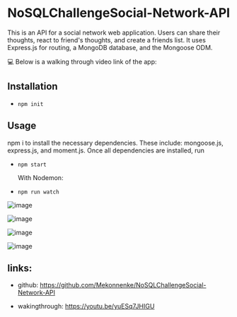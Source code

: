 # NoSQLChallengeSocial-Network-API

This is an API for a social network web application. Users can share their thoughts, react to friend's thoughts, and create a friends list. It uses Express.js for routing, a MongoDB database, and the Mongoose ODM.


💻 Below is a  walking through video link of the app:

## Installation

- `npm init`

## Usage

 npm i to install the necessary dependencies. These include: mongoose.js, express.js, and moment.js. Once all dependencies are installed, run 
 - `npm start`

   With Nodemon:

 - `npm run watch`

![image](https://user-images.githubusercontent.com/90818220/155915600-0b9ae6c8-f134-40f1-ac90-c7add38d8f39.png)

![image](https://user-images.githubusercontent.com/90818220/155915726-392c2ca9-cf1a-422e-b5c6-db4f71dcd0f1.png)

![image](https://user-images.githubusercontent.com/90818220/155915787-d63c7d0f-9932-4497-9d00-89d62c608a64.png)

![image](https://user-images.githubusercontent.com/90818220/155915861-196424c2-39c9-4b58-a84d-85f7116a33f6.png)

## links:
   - github: https://github.com/Mekonnenke/NoSQLChallengeSocial-Network-API

   - wakingthrough: https://youtu.be/yuESq7JHIGU
